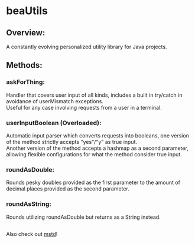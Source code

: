 # beaUtils
## Overview:
A constantly evolving personalized utility library for Java projects. 
## Methods:
### askForThing:
Handler that covers user input of all kinds, includes a built in try/catch in avoidance of userMismatch exceptions. \
Useful for any case involving requests from a user in a terminal.
### userInputBoolean (Overloaded):
Automatic input parser which converts requests into booleans, one version of the method strictly accepts "yes"/"y" as true input. \
Another version of the method accepts a hashmap as a second parameter, allowing flexible configurations for what the method consider true input.
### roundAsDouble: 
Rounds pesky doubles provided as the first parameter to the amount of decimal places provided as the second parameter.
### roundAsString:
Rounds utilizing roundAsDouble but returns as a String instead.

##
Also check out [mstd](https://github.com/mopo3ob-jack/mstd)!
